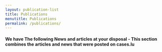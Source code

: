 ```yaml
---
layout: publication-list
title: Publications
menutitle: Publications
permalink: /publications/
---
```

<h4 class="description-article">We have The following News and articles at your disposal - This section combines the articles and news that were posted on cases.lu</h4>
